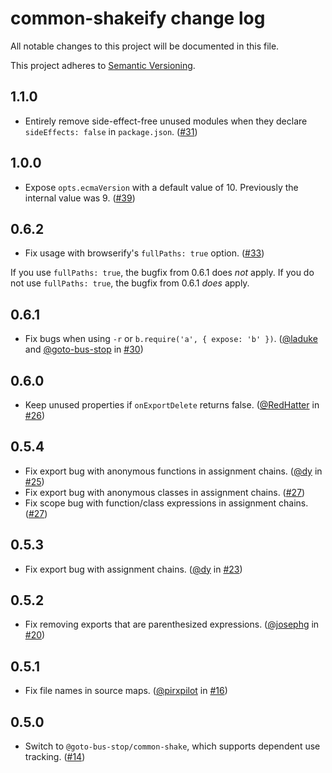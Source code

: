 # common-shakeify change log

All notable changes to this project will be documented in this file.

This project adheres to [Semantic Versioning](http://semver.org/).

## 1.1.0
* Entirely remove side-effect-free unused modules when they declare `sideEffects: false` in `package.json`. ([#31](https://github.com/browserify/common-shakeify/pull/31))

## 1.0.0
* Expose `opts.ecmaVersion` with a default value of 10. Previously the internal value was 9. ([#39](https://github.com/browserify/common-shakeify/pull/39))

## 0.6.2
* Fix usage with browserify's `fullPaths: true` option. ([#33](https://github.com/browserify/common-shakeify/pull/33))

If you use `fullPaths: true`, the bugfix from 0.6.1 does _not_ apply. If you do not use `fullPaths: true`, the bugfix from 0.6.1 _does_ apply.

## 0.6.1
* Fix bugs when using `-r` or `b.require('a', { expose: 'b' })`. ([@laduke](https://github.com/laduke) and [@goto-bus-stop](https://github.com/goto-bus-stop) in [#30](https://github.com/browserify/common-shakeify/pull/30))

## 0.6.0
* Keep unused properties if `onExportDelete` returns false. ([@RedHatter](https://github.com/RedHatter) in [#26](https://github.com/browserify/common-shakeify/pull/26))

## 0.5.4
* Fix export bug with anonymous functions in assignment chains. ([@dy](https://github.com/dy) in [#25](https://github.com/browserify/common-shakeify/pull/25))
* Fix export bug with anonymous classes in assignment chains. ([#27](https://github.com/browserify/common-shakeify/pull/27))
* Fix scope bug with function/class expressions in assignment chains. ([#27](https://github.com/browserify/common-shakeify/pull/27))

## 0.5.3
* Fix export bug with assignment chains. ([@dy](https://github.com/dy) in [#23](https://github.com/browserify/common-shakeify/pull/23))

## 0.5.2
* Fix removing exports that are parenthesized expressions. ([@josephg](https://github.com/josephg) in [#20](https://github.com/browserify/common-shakeify/pull/20))

## 0.5.1
* Fix file names in source maps. ([@pirxpilot](https://github.com/pirxpilot) in [#16](https://github.com/browserify/common-shakeify/pull/16))

## 0.5.0
* Switch to `@goto-bus-stop/common-shake`, which supports dependent use tracking. ([#14](https://github.com/browserify/common-shakeify/pull/14))
